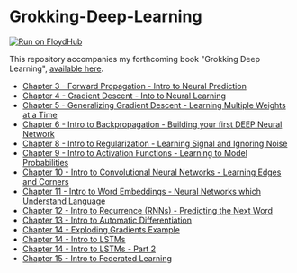 # Grokking-Deep-Learning
[![Run on FloydHub](https://static.floydhub.com/button/button-small.svg)](https://floydhub.com/run)

This repository accompanies my forthcoming book "Grokking Deep Learning", [available here](https://manning.com/books/grokking-deep-learning?a_aid=grokkingdl&a_bid=32715258 "Grokking Deep Learning").

- [Chapter 3 - Forward Propagation - Intro to Neural Prediction](https://github.com/iamtrask/Grokking-Deep-Learning/blob/master/Chapter3%20-%20%20Forward%20Propagation%20-%20Intro%20to%20Neural%20Prediction.ipynb)
- [Chapter 4 - Gradient Descent - Into to Neural Learning](https://github.com/iamtrask/Grokking-Deep-Learning/blob/master/Chapter4%20-%20Gradient%20Descent%20-%20Intro%20to%20Neural%20Learning.ipynb)
- [Chapter 5 - Generalizing Gradient Descent - Learning Multiple Weights at a Time](https://github.com/iamtrask/Grokking-Deep-Learning/blob/master/Chapter5%20-%20Generalizing%20Gradient%20Descent%20-%20Learning%20Multiple%20Weights%20at%20a%20Time.ipynb)
- [Chapter 6 - Intro to Backpropagation - Building your first DEEP Neural Network](https://github.com/iamtrask/Grokking-Deep-Learning/blob/master/Chapter6%20-%20Intro%20to%20Backpropagation%20-%20Building%20Your%20First%20DEEP%20Neural%20Network.ipynb)
- [Chapter 8 - Intro to Regularization - Learning Signal and Ignoring Noise](https://github.com/iamtrask/Grokking-Deep-Learning/blob/master/Chapter8%20-%20Intro%20to%20Regularization%20-%20Learning%20Signal%20and%20Ignoring%20Noise.ipynb)
- [Chapter 9 - Intro to Activation Functions - Learning to Model Probabilities](https://github.com/iamtrask/Grokking-Deep-Learning/blob/master/Chapter9%20-%20Intro%20to%20Activation%20Functions%20-%20Modeling%20Probabilities.ipynb)
- [Chapter 10 - Intro to Convolutional Neural Networks - Learning Edges and Corners](https://github.com/iamtrask/Grokking-Deep-Learning/blob/master/Chapter10%20-%20Intro%20to%20Convolutional%20Neural%20Networks%20-%20Learning%20Edges%20and%20Corners.ipynb)
- [Chapter 11 - Intro to Word Embeddings - Neural Networks which Understand Language](https://github.com/iamtrask/Grokking-Deep-Learning/blob/master/Chapter11%20-%20Intro%20to%20Word%20Embeddings%20-%20Neural%20Networks%20that%20Understand%20Language.ipynb)
- [Chapter 12 - Intro to Recurrence (RNNs) - Predicting the Next Word](https://github.com/iamtrask/Grokking-Deep-Learning/blob/master/Chapter12%20-%20Intro%20to%20Recurrence%20-%20Predicting%20the%20Next%20Word.ipynb)
- [Chapter 13 - Intro to Automatic Differentiation](https://github.com/iamtrask/Grokking-Deep-Learning/blob/master/Chapter13%20-%20Intro%20to%20Automatic%20Differentiation%20-%20Let's%20Build%20A%20Deep%20Learning%20Framework.ipynb)
- [Chapter 14 - Exploding Gradients Example](https://github.com/iamtrask/Grokking-Deep-Learning/blob/master/Chapter14%20-%20Exploding%20Gradients%20Examples.ipynb)
- [Chapter 14 - Intro to LSTMs](https://github.com/iamtrask/Grokking-Deep-Learning/blob/master/Chapter14%20-%20Intro%20to%20LSTMs%20-%20Learn%20to%20Write%20Like%20Shakespeare.ipynb)
- [Chapter 14 - Intro to LSTMs - Part 2](https://github.com/iamtrask/Grokking-Deep-Learning/blob/master/Chapter14%20-%20Intro%20to%20LSTMs%20-%20Part%202%20-%20Learn%20to%20Write%20Like%20Shakespeare.ipynb)
- [Chapter 15 - Intro to Federated Learning](https://github.com/iamtrask/Grokking-Deep-Learning/blob/master/Chapter15%20-%20Intro%20to%20Federated%20Learning%20-%20Deep%20Learning%20on%20Unseen%20Data.ipynb)
